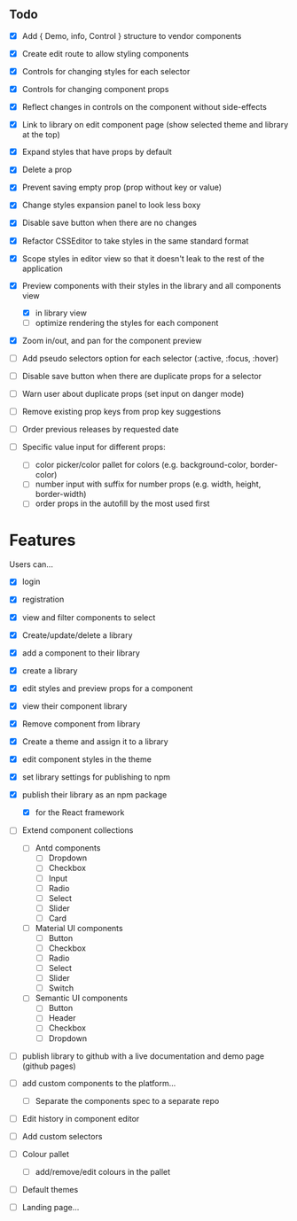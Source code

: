## Todo
 
- [X] Add { Demo, info, Control } structure to vendor components
- [X] Create edit route to allow styling components
- [X] Controls for changing styles for each selector 
- [X] Controls for changing component props
- [X] Reflect changes in controls on the component without side-effects
- [X] Link to library on edit component page (show selected theme and library at the top)
- [X] Expand styles that have props by default
- [X] Delete a prop
- [X] Prevent saving empty prop (prop without key or value)
- [X] Change styles expansion panel to look less boxy
- [X] Disable save button when there are no changes
- [X] Refactor CSSEditor to take styles in the same standard format
- [X] Scope styles in editor view so that it doesn't leak to the rest of the application
- [X] Preview components with their styles in the library and all components view
  - [X] in library view
  - [ ] optimize rendering the styles for each component
- [X] Zoom in/out, and pan for the component preview

- [ ] Add pseudo selectors option for each selector (:active, :focus, :hover)
- [ ] Disable save button when there are duplicate props for a selector
- [ ] Warn user about duplicate props (set input on danger mode)
- [ ] Remove existing prop keys from prop key suggestions
- [ ] Order previous releases by requested date
- [ ] Specific value input for different props:
  - [ ] color picker/color pallet for colors (e.g. background-color, border-color)
  - [ ] number input with suffix for number props (e.g. width, height, border-width)
  - [ ] order props in the autofill by the most used first

# Features
Users can...

- [X] login
- [X] registration
- [x] view and filter components to select
- [X] Create/update/delete a library
- [X] add a component to their library
- [X] create a library
- [X] edit styles and preview props for a component
- [X] view their component library
- [X] Remove component from library
- [X] Create a theme and assign it to a library
- [X] edit component styles in the theme 
- [X] set library settings for publishing to npm
- [X] publish their library as an npm package
  - [X] for the React framework

- [ ] Extend component collections
  - [ ] Antd components
    - [ ] Dropdown
    - [ ] Checkbox
    - [ ] Input
    - [ ] Radio
    - [ ] Select
    - [ ] Slider
    - [ ] Card
  - [ ] Material UI components
    - [ ] Button
    - [ ] Checkbox
    - [ ] Radio
    - [ ] Select
    - [ ] Slider
    - [ ] Switch
  - [ ] Semantic UI components
    - [ ] Button
    - [ ] Header
    - [ ] Checkbox
    - [ ] Dropdown  
- [ ] publish library to github with a live documentation and demo page (github pages) 

- [ ] add custom components to the platform...
  - [ ] Separate the components spec to a separate repo
- [ ] Edit history in component editor
- [ ] Add custom selectors
- [ ] Colour pallet
  - [ ] add/remove/edit colours in the pallet
- [ ] Default themes
- [ ] Landing page...